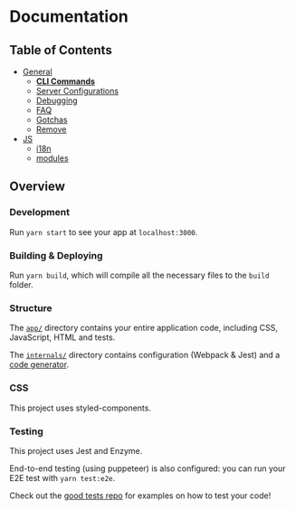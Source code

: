 # Documentation

## Table of Contents

- [General](general)
  - [**CLI Commands**](general/commands.md)
  - [Server Configurations](general/server-configs.md)
  - [Debugging](general/debugging.md)
  - [FAQ](general/faq.md)
  - [Gotchas](general/gotchas.md)
  - [Remove](general/remove.md)
- [JS](js)
  - [i18n](js/i18n.md)
  - [modules](js/modules.md)

## Overview

### Development

Run `yarn start` to see your app at `localhost:3000`.

### Building & Deploying

Run `yarn build`, which will compile all the necessary files to the
`build` folder.

### Structure

The [`app/`](../../../tree/master/app) directory contains your entire application code, including CSS,
JavaScript, HTML and tests.

The [`internals/`](../../../tree/master/app) directory contains configuration (Webpack & Jest) and a [code generator](./generator.md).

### CSS 

This project uses styled-components.

### Testing

This project uses Jest and Enzyme.

End-to-end testing (using puppeteer) is also configured: you can run your E2E test with `yarn test:e2e`.

Check out the [good tests repo](https://github.com/Theodo-UK/theodo-good-tests) for examples on how to test your code!

